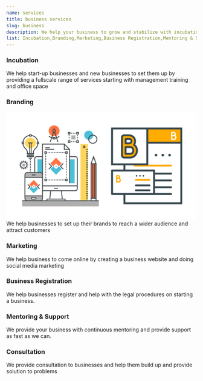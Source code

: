 ```yaml
---
name: services
title: business services
slug: business
description: We help your business to grow and stabilize with incubation, branding and marketing and other services
list: Incubation,Branding,Marketing,Business Registration,Mentoring & Support,Consultation
---
```

### Incubation
We help start-up businesses and new businesses to set them up  by providing a fullscale range of services starting with management training and office space
### Branding
![branding](business/branding.png)
We help businesses to set up their brands to reach a wider audience and attract customers
### Marketing
We help business to come  online by creating a business website and doing social media marketing
### Business Registration
We help businesses register and help with the legal procedures on starting a business.

### Mentoring & Support
We provide your business with continuous mentoring and provide support as fast as we can.
### Consultation
We provide consultation to businesses and help them build up and provide solution to problems
